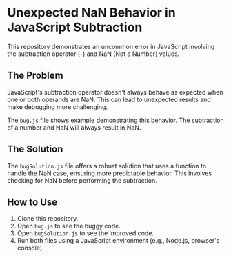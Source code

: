 # Unexpected NaN Behavior in JavaScript Subtraction

This repository demonstrates an uncommon error in JavaScript involving the subtraction operator (-) and NaN (Not a Number) values.

## The Problem

JavaScript's subtraction operator doesn't always behave as expected when one or both operands are NaN.  This can lead to unexpected results and make debugging more challenging.

The `bug.js` file shows example demonstrating this behavior.  The subtraction of a number and NaN will always result in NaN. 

## The Solution

The `bugSolution.js` file offers a robust solution that uses a function to handle the NaN case, ensuring more predictable behavior.  This involves checking for NaN before performing the subtraction.

## How to Use

1. Clone this repository.
2. Open `bug.js` to see the buggy code.
3. Open `bugSolution.js` to see the improved code.
4. Run both files using a JavaScript environment (e.g., Node.js, browser's console).
